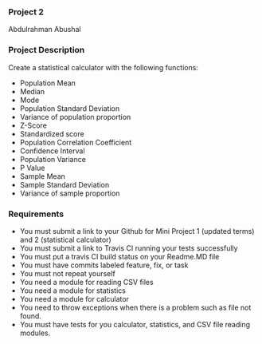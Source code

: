 
### Project 2
Abdulrahman Abushal
### Project Description
Create a statistical calculator with the following functions:
-  Population Mean
-  Median
-  Mode
-  Population Standard Deviation
-  Variance of population proportion
-  Z-Score
-  Standardized score
-  Population Correlation Coefficient
-  Confidence Interval
-  Population Variance
-  P Value
-  Sample Mean
-  Sample Standard Deviation
-  Variance of sample proportion

### Requirements
-  You must submit a link to your Github for Mini Project 1 (updated terms) and 2 (statistical calculator)
-  You must submit a link to Travis CI running your tests successfully
-  You must put a travis CI build status on your Readme.MD file
-  You must have commits labeled feature, fix, or task
-  You must not repeat yourself
-  You need a module for reading CSV files
-  You need a module for statistics
-  You need a module for calculator
-  You need to throw exceptions when there is a problem such as file not found.
-  You must have tests for you calculator, statistics, and CSV file reading modules.   
